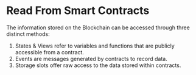 # Read From Smart Contracts

The information stored on the Blockchain can be accessed through three distinct methods:

1. States & Views refer to variables and functions that are publicly accessible from a contract.
2. Events are messages generated by contracts to record data.
3. Storage slots offer raw access to the data stored within contracts.
